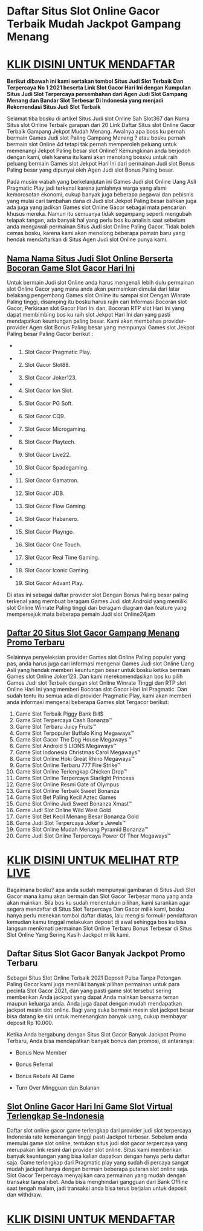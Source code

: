 # __Daftar Situs Slot Online Gacor Terbaik Mudah Jackpot Gampang Menang__

# [KLIK DISINI UNTUK MENDAFTAR](https://rebrand.ly/rmui2ky)

__Berikut dibawah ini kami sertakan tombol Situs Judi Slot Terbaik Dan Terpercaya No 1 2021 beserta Link Slot Gacor Hari Ini dengan Kumpulan Situs Judi Slot Terpercaya persembahan  dari Agen Judi Slot Gampang Menang dan Bandar Slot Terbesar Di Indonesia yang menjadi Rekomendasi Situs Judi Slot Terbaik__

Selamat tiba bosku di artikel Situs Judi slot Online Sah Slot367 dan Nama Situs slot Online Terbaik garapan dari 20 Link Daftar Situs slot Online Gacor Terbaik Gampang Jekpot Mudah Menang. Awalnya apa boss ku pernah bermain Games Judi slot Paling Gampang Menang ? atau bosku pernah bermain slot Online 4d tetapi tak pernah memperoleh peluang untuk memenangi Jekpot Paling besar slot Online? Kemungkinan anda berjodoh dengan kami, oleh karena itu kami akan menolong bossku untuk raih peluang bermain Games slot Jekpot Hari Ini dari permainan Judi slot Bonus Paling besar yang dipunyai oleh Agen Judi slot Bonus Paling besar.

Pada musim wabah yang berkelanjutan ini Games Judi slot Online Uang Asli Pragmatic Play jadi terkenal karena jumlahnya warga yang alami kemorosotan ekonomi, cukup banyak juga beberapa pegawai dan pebisnis yang mulai cari tambahan dana di Judi slot Jekpot Paling besar bahkan juga ada juga yang jadikan Games slot Online Gacor sebagai mata pencarian khusus mereka. Namun itu semuanya tidak segampang seperti mengubah telapak tangan, ada banyak hal yang perlu bos ku analisis saat sebelum anda mengawali permainan Situs Judi slot Online Paling Gacor. Tidak boleh cemas bosku, karena kami akan menolong beberapa pemain baru yang hendak mendaftarkan di Situs Agen Judi slot Online punya kami.

## [Nama Nama Situs Judi Slot Online Berserta Bocoran Game Slot Gacor Hari Ini](https://rebrand.ly/rmui2ky)

Untuk bermain Judi slot Online anda harus mengenali lebih dulu permainan slot Online Gacor yang mana anda akan permainkan dimulai dari latar belakang pengembang Games slot Online itu sampai slot Dengan Winrate Paling tinggi, disamping itu bosku harus rajin cari Informasi Bocoran slot Gacor, Perkiraan slot Gacor Hari Ini dan, Bocoran RTP slot Hari Ini yang dapat membimbing bos ku raih slot Jekpot Hari Ini dan yang pasti mendapatkan keuntungan paling besar. Kami akan membahas provider-provider Agen slot Bonus Paling besar yang mempunyai Games slot Jekpot Paling besar Paling Gacor berikut :
- 1. Slot Gacor Pragmatic Play.

- 2. Slot Gacor Slot88.

- 3. Slot Gacor Joker123.

- 4. Slot Gacor Ion Slot.

- 5. Slot Gacor PG Soft.

- 6. Slot Gacor CQ9.

- 7. Slot Gacor Microgaming.

- 8. Slot Gacor Playtech.

- 9. Slot Gacor Live22.

- 10. Slot Gacor Spadegaming.

- 11. Slot Gacor Gamatron.

- 12. Slot Gacor JDB.

- 13. Slot Gacor Flow Gaming.

- 14. Slot Gacor Habanero.

- 15. Slot Gacor Playngo.

- 16. Slot Gacor One Touch.

- 17. Slot Gacor Real Time Gaming.

- 18. Slot Gacor Iconic Gaming.

- 19. Slot Gacor Advant Play.

Di atas ini sebagai daftar provider slot Dengan Bonus Paling besar paling terkenal yang membuat beragam Games Judi slot Android yang memiliki slot Online Winrate Paling tinggi dari beragam diagram dan feature yang mempersejuk mata beberapa pemain Judi slot Online24jam

## [Daftar 20 Situs Slot Gacor Gampang Menang Promo Terbaru](https://rebrand.ly/rmui2ky)

Selainnya penyeleksian provider Games slot Online Paling populer yang pas, anda harus juga cari informasi mengenai Games Judi slot Online Uang Asli yang hendak memberi keuntungan besar untuk bosku ketika bermain Games slot Online Joker123. Dan kami merekomendasikan bos ku pilih Games Judi slot Terbaik dengan slot Online Winrate Tinggi dan RTP slot Online Hari Ini yang memberi Bocoran slot Gacor Hari Ini Pragmatic. Dan sudah tentu itu semua ada di provider Pragmatic Play, kami akan memberi anda informasi mengenai beberapa Games slot Tergacor berikut:

1. Game Slot Terbaik Piggy Bank Bill$
2. Game Slot Terpercaya Cash Bonanza™
3. Game Slot Terbaru Juicy Fruits™
4. Game Slot Terpopuler Buffalo King Megaways™
5. Game Slot Gacor The Dog House Megaways ™
6. Game Slot Android 5 LIONS Megaways™
7. Game Slot Indonesia Christmas Carol Megaways™
8. Game Slot Online Hoki Great Rhino Megaways™
9. Game Slot Online Terbaru 777 Fire Strike™
10. Game Slot Online Terlengkap Chicken Drop™
11. Game Slot Online Terpercaya Starlight Princess
12. Game Slot Online Resmi Gate of Olympus
13. Game Slot Online Terbaik Sweet Bonanza
14. Game Slot Bet Paling Kecil Aztec Games
15. Game Slot Online Judi Sweet Bonanza Xmast™
16. Game Judi Slot Online Wild West Gold
17. Game Slot Bet Kecil Menang Besar Bonanza Gold
18. Game Judi Slot Terpercaya Joker's Jewels™
19. Game Slot Online Mudah Menang Pyramid Bonanza™
20. Game Judi Slot Online Terpercaya Power Of Thor Megaways™

# [KLIK DISINI UNTUK MELIHAT RTP LIVE](https://rebrand.ly/rmui2ky)
Bagaimana bosku? apa anda sudah mempunyai gambaran di Situs Judi Slot Gacor mana kamu akan bermain dan Slot Gacor Terbesar mana yang anda akan mainkan. Bila bos ku sudah menentukan pilihan, kami sarankan agar segera mendaftar di Situs Slot Terpercaya Dan Gacor milik kami, bosku hanya perlu menekan tombol daftar diatas, lalu mengisi formulir pendaftaran kemudian kamu tinggal melakukan deposit di awal sehingga bos ku bisa langsun menikmati permainan Slot Online Terbaru Bonus Terbesar di Situs Slot Online Yang Sering Kasih Jackpot milik kami.

## Daftar Situs Slot Gacor Banyak Jackpot Promo Terbaru

Sebagai Situs Slot Online Terbaik 2021 Deposit Pulsa Tanpa Potongan Paling Gacor kami juga memiliki banyak pilihan permainan untuk para pecinta Slot Gacor 2021, dan yang pasti game slot tersebut sering memberikan Anda jackpot yang dapat Anda mainkan bersama teman maupun keluarga anda. Anda juga dapat dengan mudah mendapatkan jackpot mesin slot online. Bagi yang suka bermain mesin slot jackpot besar bisa datang ke sini untuk memenangkan banyak uang, cukup membayar deposit Rp 10.000.

Ketika Anda bergabung dengan Situs Slot Gacor Banyak Jackpot Promo Terbaru, Anda bisa mendapatkan banyak bonus dan promosi, di antaranya:
- Bonus New Member

- Bonus Referral

- Bonus Rebate All Game

- Turn Over Mingguan dan Bulanan

## [Slot Online Gacor Hari Ini Game Slot Virtual Terlengkap Se-Indonesia](https://rebrand.ly/rmui2ky)

Daftar slot online gacor game terlengkap dari provider judi slot terpercaya Indonesia rate kemenangan tinggi pasti Jackpot terbesar. Sebelum anda memulai game slot online, tentukan situs judi slot gacor terpercaya yang merupakan link resmi dari provider slot online. Situs kami memberikan banyak keuntungan yang bisa kalian dapatkan dengan hanya perlu daftar saja. Game terlengkap dari Pragmatic play yang sudah di percaya sangat mudah jackpot hanya dengan bermain beberapa putaran slot online saja. Slot Gacor Terpercaya menyajikan cara permainan yang mudah dengan transaksi tanpa ribet. Anda bisa menghindari gangguan dari Bank Offline saat tengah malam, jadi transaksi anda bisa terus berjalan untuk deposit dan withdraw.

# [KLIK DISINI UNTUK MENDAFTAR](https://rebrand.ly/rmui2ky)
